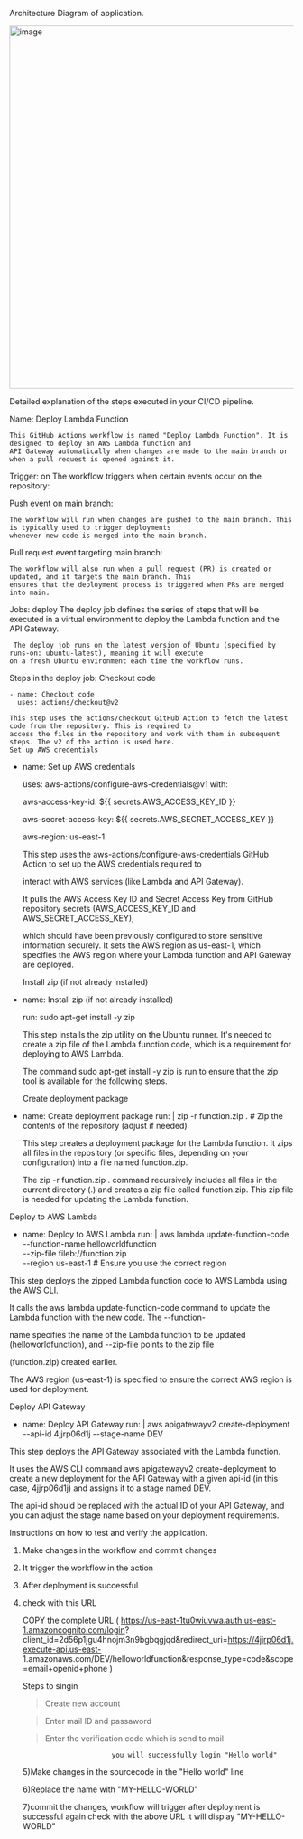 Architecture Diagram of application.


<img width="642" alt="image" src="https://github.com/user-attachments/assets/5b66622a-abb1-4f05-9626-a0c0d57deb1f" />

Detailed explanation of the steps executed in your CI/CD pipeline.


Name: Deploy Lambda Function
    
    This GitHub Actions workflow is named "Deploy Lambda Function". It is designed to deploy an AWS Lambda function and 
    API Gateway automatically when changes are made to the main branch or when a pull request is opened against it.

Trigger: on
    The workflow triggers when certain events occur on the repository:

Push event on main branch:

    The workflow will run when changes are pushed to the main branch. This is typically used to trigger deployments 
    whenever new code is merged into the main branch.

Pull request event targeting main branch:

    The workflow will also run when a pull request (PR) is created or updated, and it targets the main branch. This 
    ensures that the deployment process is triggered when PRs are merged into main.
  
Jobs: deploy
     The deploy job defines the series of steps that will be executed in a virtual environment to deploy the Lambda 
     function and the API Gateway.

     The deploy job runs on the latest version of Ubuntu (specified by runs-on: ubuntu-latest), meaning it will execute 
    on a fresh Ubuntu environment each time the workflow runs.

Steps in the deploy job:
     Checkout code

    - name: Checkout code
      uses: actions/checkout@v2

    This step uses the actions/checkout GitHub Action to fetch the latest code from the repository. This is required to 
    access the files in the repository and work with them in subsequent steps. The v2 of the action is used here.
    Set up AWS credentials


- name: Set up AWS credentials
  
  uses: aws-actions/configure-aws-credentials@v1
  with:
  
    aws-access-key-id: ${{ secrets.AWS_ACCESS_KEY_ID }}
  
    aws-secret-access-key: ${{ secrets.AWS_SECRET_ACCESS_KEY }}
  
    aws-region: us-east-1
  
   This step uses the aws-actions/configure-aws-credentials GitHub Action to set up the AWS credentials required to 

  interact with AWS services (like Lambda and API Gateway).

  It pulls the AWS Access Key ID and Secret Access Key from GitHub repository secrets (AWS_ACCESS_KEY_ID and
   AWS_SECRET_ACCESS_KEY),

  which should have been previously configured to store sensitive information securely.
  It sets the AWS region as us-east-1, which specifies the AWS region where your Lambda function and API Gateway are
  deployed.

  Install zip (if not already installed)

- name: Install zip (if not already installed)

   run: sudo apt-get install -y zip

  This step installs the zip utility on the Ubuntu runner. It's needed to create a zip file of the Lambda function code, 
   which is a requirement for deploying to AWS Lambda.

   The command
    sudo apt-get install -y zip is run to ensure that the zip tool is available for the following steps.

   Create deployment package

- name: Create deployment package
  run: |
    zip -r function.zip .  # Zip the contents of the repository (adjust if needed)

  This step creates a deployment package for the Lambda function. It zips all files in the repository (or specific 
  files, 
  depending on your configuration) into a file named function.zip.
  
  The zip -r function.zip . command recursively includes all files in the current directory (.) and creates a zip file 
  called function.zip. This zip file is needed for updating the Lambda function.

Deploy to AWS Lambda


- name: Deploy to AWS Lambda
  run: |
    aws lambda update-function-code \
      --function-name helloworldfunction \
      --zip-file fileb://function.zip \
      --region us-east-1  # Ensure you use the correct region

This step deploys the zipped Lambda function code to AWS Lambda using the AWS CLI.

It calls the aws lambda update-function-code command to update the Lambda function with the new code. The --function-

name specifies the name of the Lambda function to be updated (helloworldfunction), and --zip-file points to the zip file 

(function.zip) created earlier.

The AWS region (us-east-1) is specified to ensure the correct AWS region is used for deployment.

Deploy API Gateway


- name: Deploy API Gateway
  run: |
    aws apigatewayv2 create-deployment --api-id 4jjrp06d1j --stage-name DEV

This step deploys the API Gateway associated with the Lambda function.

It uses the AWS CLI command aws apigatewayv2 create-deployment to create a new deployment for the API Gateway with a given api-id (in this case, 4jjrp06d1j) and assigns it to a stage named DEV.

The api-id should be replaced with the actual ID of your API Gateway, and you can adjust the stage name based on your deployment requirements.






Instructions on how to test and verify the application.


1) Make changes in the workflow and commit changes

2) It trigger the workflow in the action

3) After deployment is successful

4) check with this  URL


                
    COPY the complete URL ( https://us-east-1tu0wiuvwa.auth.us-east-1.amazoncognito.com/login? 
    client_id=2d56p1jgu4hnojm3n9bgbqgjqd&redirect_uri=https://4jjrp06d1j.execute-api.us-east- 
    1.amazonaws.com/DEV/helloworldfunction&response_type=code&scope=email+openid+phone )


   Steps to singin
   
      >Create new account
      
      >Enter mail ID and passaword
      
      >Enter the verification code which is send to mail

                             you will successfully login "Hello world"

   5)Make changes in the sourcecode in the "Hello world" line
   
   6)Replace the name with "MY-HELLO-WORLD"
   
   7)commit the changes, workflow will trigger after deployment is successful  again check with the above URL it will 
     display  "MY-HELLO-WORLD"  
    
